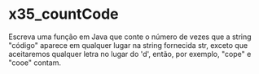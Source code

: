 # x35_countCode

Escreva uma função em Java que conte o número de vezes que a string "código" aparece em qualquer lugar na string fornecida str, exceto que aceitaremos qualquer letra no lugar do 'd', então, por exemplo, "cope" e "cooe" contam.